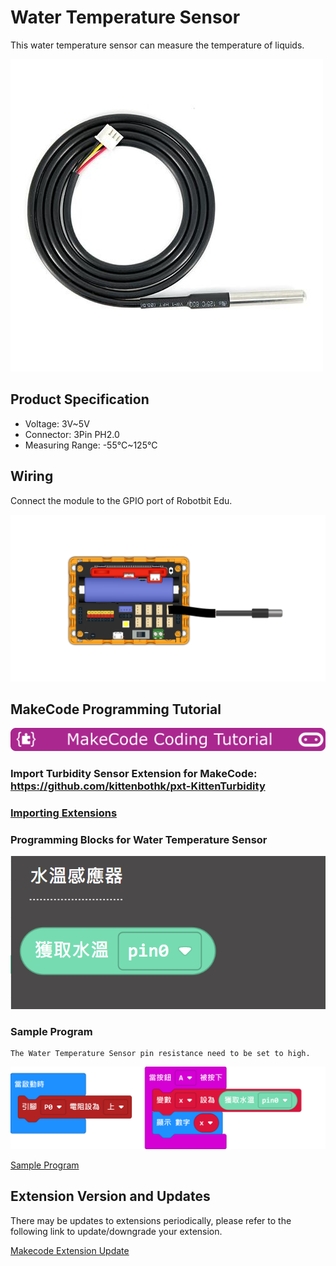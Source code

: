 # Water Temperature Sensor

This water temperature sensor can measure the temperature of liquids.

![](./images/watertemp1.jpg)

## Product Specification

- Voltage: 3V~5V
- Connector: 3Pin PH2.0
- Measuring Range: -55°C~125°C

## Wiring

Connect the module to the GPIO port of Robotbit Edu.

![](./images/watertemp_wire.png)

## MakeCode Programming Tutorial

![](./PWmodules/images/mcbanner.png)

### Import Turbidity Sensor Extension for MakeCode: https://github.com/kittenbothk/pxt-KittenTurbidity

### [Importing Extensions](../Makecode/powerBrickMC)

### Programming Blocks for Water Temperature Sensor

![](./images/watertemp2.png)

### Sample Program

    The Water Temperature Sensor pin resistance need to be set to high.

![](./images/watertemp_code.png)

[Sample Program](https://makecode.microbit.org/_CA4EcbK879x2)

## Extension Version and Updates

There may be updates to extensions periodically, please refer to the following link to update/downgrade your extension.

[Makecode Extension Update](../Makecode/makecode_extensionUpdate)
